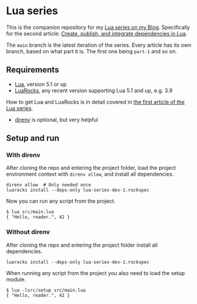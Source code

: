 # Lua series

This is the companion repository for my [Lua series on my Blog](https://martin-fieber.de/series/lua/). Specifically for the second article: [Create, publish, and integrate dependencies in Lua](https://martin-fieber.de/blog/create-publish-integrate-dependencies-in-lua/).

The `main` branch is the latest iteration of the series. Every article has its own branch, based on what part it is. The first one being `part-1` and so on.

## Requirements

- [Lua](http://www.lua.org), version 5.1 or up
- [LuaRocks](https://luarocks.org), any recent version supporting Lua 5.1 and up, e.g. 3.9

How to get Lua and LuaRocks is in detail covered in [the first article of the Lua series](https://martin-fieber.de/blog/lua-project-setup-with-luarocks/).

- [direnv](https://direnv.net) is optional, but very helpful

## Setup and run

### With direnv

After cloning the repo and entering the project folder, load the project environment context with `direnv allow`, and install all dependencies.

```shell
direnv allow  # Only needed once
luarocks install --deps-only lua-series-dev-1.rockspec
```

Now you can run any script from the project.

```shell
$ lua src/main.lua
{ "Hello, reader.", 42 }
```

### Without direnv

After cloning the repo and entering the project folder install all dependencies.

```shell
luarocks install --deps-only lua-series-dev-1.rockspec
```

When running any script from the project you also need to load the setup module.

```shell
$ lua -lsrc/setup src/main.lua
{ "Hello, reader.", 42 }
```
